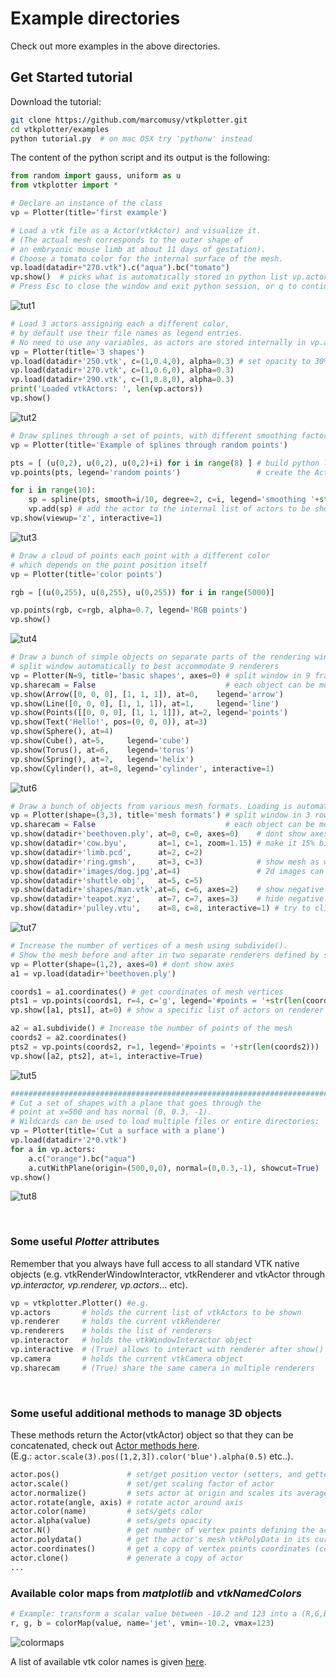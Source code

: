 # Example directories
Check out more examples in the above directories.

## Get Started tutorial
Download the tutorial:
```bash
git clone https://github.com/marcomusy/vtkplotter.git
cd vtkplotter/examples
python tutorial.py  # on mac OSX try 'pythonw' instead
```

The content of the python script and its output is the following:
```python
from random import gauss, uniform as u
from vtkplotter import *

# Declare an instance of the class
vp = Plotter(title='first example')

# Load a vtk file as a Actor(vtkActor) and visualize it.
# (The actual mesh corresponds to the outer shape of
# an embryonic mouse limb at about 11 days of gestation).
# Choose a tomato color for the internal surface of the mesh.
vp.load(datadir+"270.vtk").c("aqua").bc("tomato") 
vp.show()  # picks what is automatically stored in python list vp.actors
# Press Esc to close the window and exit python session, or q to continue
```
![tut1](https://user-images.githubusercontent.com/32848391/50738980-d9227400-11d9-11e9-8a7c-14b2abc4d41f.jpg)


```python
# Load 3 actors assigning each a different color, 
# by default use their file names as legend entries.
# No need to use any variables, as actors are stored internally in vp.actors:
vp = Plotter(title='3 shapes')
vp.load(datadir+'250.vtk', c=(1,0.4,0), alpha=0.3) # set opacity to 30%
vp.load(datadir+'270.vtk', c=(1,0.6,0), alpha=0.3)
vp.load(datadir+'290.vtk', c=(1,0.8,0), alpha=0.3)
print('Loaded vtkActors: ', len(vp.actors))
vp.show()
```
![tut2](https://user-images.githubusercontent.com/32848391/50738979-d9227400-11d9-11e9-8865-a51515b2647f.jpg)

```python
# Draw splines through a set of points, with different smoothing factors:
vp = Plotter(title='Example of splines through random points')

pts = [ (u(0,2), u(0,2), u(0,2)+i) for i in range(8) ] # build python list of points
vp.points(pts, legend='random points')                 # create the Actor

for i in range(10):
    sp = spline(pts, smooth=i/10, degree=2, c=i, legend='smoothing '+str(i/10))
    vp.add(sp) # add the actor to the internal list of actors to be shown
vp.show(viewup='z', interactive=1)
```
![tut3](https://user-images.githubusercontent.com/32848391/50738978-d889dd80-11d9-11e9-90f1-485dc8212760.jpg)

```python
# Draw a cloud of points each point with a different color
# which depends on the point position itself
vp = Plotter(title='color points')

rgb = [(u(0,255), u(0,255), u(0,255)) for i in range(5000)]

vp.points(rgb, c=rgb, alpha=0.7, legend='RGB points')
vp.show()
```
![tut4](https://user-images.githubusercontent.com/32848391/50738977-d889dd80-11d9-11e9-9fba-6d7bd7b74e93.jpg)

```python
# Draw a bunch of simple objects on separate parts of the rendering window:
# split window automatically to best accommodate 9 renderers
vp = Plotter(N=9, title='basic shapes', axes=0) # split window in 9 frames
vp.sharecam = False                             # each object can be moved independently
vp.show(Arrow([0, 0, 0], [1, 1, 1]), at=0,    legend='arrow')
vp.show(Line([0, 0, 0], [1, 1, 1]), at=1,     legend='line')
vp.show(Points([[0, 0, 0], [1, 1, 1]]), at=2, legend='points')
vp.show(Text('Hello!', pos=(0, 0, 0)), at=3)
vp.show(Sphere(), at=4)
vp.show(Cube(), at=5,     legend='cube')
vp.show(Torus(), at=6,    legend='torus')
vp.show(Spring(), at=7,   legend='helix')
vp.show(Cylinder(), at=8, legend='cylinder', interactive=1)
```
![tut6](https://user-images.githubusercontent.com/32848391/50738976-d889dd80-11d9-11e9-8b13-9bc3436956ac.jpg)

```python
# Draw a bunch of objects from various mesh formats. Loading is automatic.
vp = Plotter(shape=(3,3), title='mesh formats') # split window in 3 rows and 3 columns
vp.sharecam = False                             # each object can be moved independently
vp.show(datadir+'beethoven.ply', at=0, c=0, axes=0)    # dont show axes
vp.show(datadir+'cow.byu',       at=1, c=1, zoom=1.15) # make it 15% bigger
vp.show(datadir+'limb.pcd',      at=2, c=2)
vp.show(datadir+'ring.gmsh',     at=3, c=3)            # show mesh as wireframe
vp.show(datadir+'images/dog.jpg',at=4)                 # 2d images can be loaded the same way
vp.show(datadir+'shuttle.obj',   at=5, c=5)
vp.show(datadir+'shapes/man.vtk',at=6, c=6, axes=2)    # show negative axes segments
vp.show(datadir+'teapot.xyz',    at=7, c=7, axes=3)    # hide negative axes
vp.show(datadir+'pulley.vtu',    at=8, c=8, interactive=1) # try to click object and press k
```
![tut7](https://user-images.githubusercontent.com/32848391/50738975-d889dd80-11d9-11e9-97a1-647a9a044718.jpg)


```python
# Increase the number of vertices of a mesh using subdivide().
# Show the mesh before and after in two separate renderers defined by shape=(1,2)
vp = Plotter(shape=(1,2), axes=0) # dont show axes
a1 = vp.load(datadir+'beethoven.ply')

coords1 = a1.coordinates() # get coordinates of mesh vertices
pts1 = vp.points(coords1, r=4, c='g', legend='#points = '+str(len(coords1)))
vp.show([a1, pts1], at=0) # show a specific list of actors on renderer nr.0

a2 = a1.subdivide() # Increase the number of points of the mesh
coords2 = a2.coordinates()
pts2 = vp.points(coords2, r=1, legend='#points = '+str(len(coords2)))
vp.show([a2, pts2], at=1, interactive=True)
```
![tut5](https://user-images.githubusercontent.com/32848391/50738974-d889dd80-11d9-11e9-8134-de690f6796ac.jpg)


```python
#########################################################################################
# Cut a set of shapes with a plane that goes through the
# point at x=500 and has normal (0, 0.3, -1).
# Wildcards can be used to load multiple files or entire directories:
vp = Plotter(title='Cut a surface with a plane')
vp.load(datadir+'2*0.vtk')
for a in vp.actors:
    a.c("orange").bc("aqua")
    a.cutWithPlane(origin=(500,0,0), normal=(0,0.3,-1), showcut=True)
vp.show()
```
![tut8](https://user-images.githubusercontent.com/32848391/50738973-d889dd80-11d9-11e9-9885-1c2d0a7df30d.jpg)

​
### Some useful *Plotter* attributes
Remember that you always have full access to all standard VTK native objects 
(e.g. vtkRenderWindowInteractor, vtkRenderer and vtkActor through *vp.interactor, vp.renderer, vp.actors*... etc).
```python
vp = vtkplotter.Plotter() #e.g.
vp.actors       # holds the current list of vtkActors to be shown
vp.renderer     # holds the current vtkRenderer
vp.renderers    # holds the list of renderers
vp.interactor   # holds the vtkWindowInteractor object
vp.interactive  # (True) allows to interact with renderer after show()
vp.camera       # holds the current vtkCamera object
vp.sharecam     # (True) share the same camera in multiple renderers
```
​
### Some useful additional methods to manage 3D objects
These methods return the Actor(vtkActor) object so that they can be concatenated,
check out [Actor methods here](https://vtkplotter.embl.es/actors.m.html). <br />
(E.g.: `actor.scale(3).pos([1,2,3]).color('blue').alpha(0.5)` etc..).
```python
actor.pos()               # set/get position vector (setters, and getters if no argument is given)
actor.scale()             # set/get scaling factor of actor
actor.normalize()         # sets actor at origin and scales its average size to 1
actor.rotate(angle, axis) # rotate actor around axis
actor.color(name)         # sets/gets color
actor.alpha(value)        # sets/gets opacity
actor.N()                 # get number of vertex points defining the actor's mesh
actor.polydata()          # get the actor's mesh vtkPolyData in its current transformation
actor.coordinates()       # get a copy of vertex points coordinates (copy=False to get references)
actor.clone()             # generate a copy of actor
...
```

### Available color maps from *matplotlib* and *vtkNamedColors*
```python
# Example: transform a scalar value between -10.2 and 123 into a (R,G,B) color using the 'jet' map:
r, g, b = colorMap(value, name='jet', vmin=-10.2, vmax=123)
```
![colormaps](https://user-images.githubusercontent.com/32848391/50738804-577e1680-11d8-11e9-929e-fca17a8ac6f3.jpg)

A list of available vtk color names is given [here](https://vtkplotter.embl.es/vtkcolors.html).



